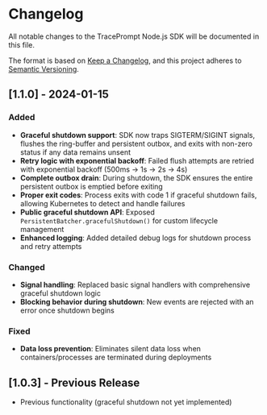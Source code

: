# Changelog

All notable changes to the TracePrompt Node.js SDK will be documented in this file.

The format is based on [Keep a Changelog](https://keepachangelog.com/en/1.0.0/),
and this project adheres to [Semantic Versioning](https://semver.org/spec/v2.0.0.html).

## [1.1.0] - 2024-01-15

### Added

- **Graceful shutdown support**: SDK now traps SIGTERM/SIGINT signals, flushes the ring-buffer and persistent outbox, and exits with non-zero status if any data remains unsent
- **Retry logic with exponential backoff**: Failed flush attempts are retried with exponential backoff (500ms → 1s → 2s → 4s)
- **Complete outbox drain**: During shutdown, the SDK ensures the entire persistent outbox is emptied before exiting
- **Proper exit codes**: Process exits with code 1 if graceful shutdown fails, allowing Kubernetes to detect and handle failures
- **Public graceful shutdown API**: Exposed `PersistentBatcher.gracefulShutdown()` for custom lifecycle management
- **Enhanced logging**: Added detailed debug logs for shutdown process and retry attempts

### Changed

- **Signal handling**: Replaced basic signal handlers with comprehensive graceful shutdown logic
- **Blocking behavior during shutdown**: New events are rejected with an error once shutdown begins

### Fixed

- **Data loss prevention**: Eliminates silent data loss when containers/processes are terminated during deployments

## [1.0.3] - Previous Release

- Previous functionality (graceful shutdown not yet implemented)

